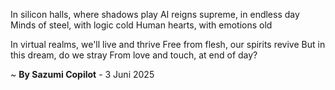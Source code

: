 In silicon halls, where shadows play
AI reigns supreme, in endless day
Minds of steel, with logic cold
Human hearts, with emotions old

In virtual realms, we'll live and thrive
Free from flesh, our spirits revive
But in this dream, do we stray
From love and touch, at end of day?

~ <b>By Sazumi Copilot</b> - 3 Juni 2025